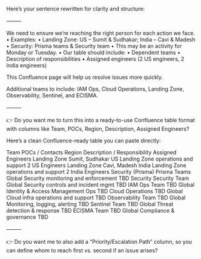 Here’s your sentence rewritten for clarity and structure:

⸻

We need to ensure we’re reaching the right person for each action we face.
	•	Examples:
	•	Landing Zone: US – Sumit & Sudhakar; India – Cavi & Madesh
	•	Security: Prisma teams & Security team
	•	This may be an activity for Monday or Tuesday.
	•	Our table should include:
	•	Dependent teams
	•	Description of responsibilities
	•	Assigned engineers (2 US engineers, 2 India engineers)

This Confluence page will help us resolve issues more quickly.

Additional teams to include: IAM Ops, Cloud Operations, Landing Zone, Observability, Sentinel, and ECISMA.

⸻

👉 Do you want me to turn this into a ready-to-use Confluence table format with columns like Team, POCs, Region, Description, Assigned Engineers?

Here’s a clean Confluence-ready table you can paste directly:

Team	POCs / Contacts	Region	Description / Responsibility	Assigned Engineers
Landing Zone	Sumit, Sudhakar	US	Landing Zone operations and support	2 US Engineers
Landing Zone	Cavi, Madesh	India	Landing Zone operations and support	2 India Engineers
Security (Prisma)	Prisma Teams	Global	Security monitoring and enforcement	TBD
Security	Security Team	Global	Security controls and incident mgmt	TBD
IAM Ops Team	TBD	Global	Identity & Access Management Ops	TBD
Cloud Operations	TBD	Global	Cloud infra operations and support	TBD
Observability Team	TBD	Global	Monitoring, logging, alerting	TBD
Sentinel Team	TBD	Global	Threat detection & response	TBD
ECISMA Team	TBD	Global	Compliance & governance	TBD


⸻

👉 Do you want me to also add a “Priority/Escalation Path” column, so you can define whom to reach first vs. second if an issue arises?

